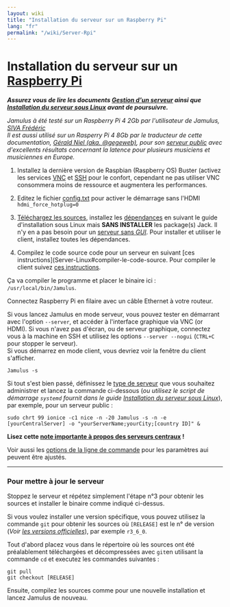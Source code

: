```yaml
---
layout: wiki
title: "Installation du serveur sur un Raspberry Pi"
lang: "fr"
permalink: "/wiki/Server-Rpi"
---
```


# Installation du serveur sur un [Raspberry Pi](https://www.raspberrypi.org/)

**_Assurez vous de lire les documents [Gestion d'un serveur](Running-a-Server) ainsi que [Installation du serveur sous Linux](Server-Linux) avant de poursuivre._**

_Jamulus à été testé sur un Raspberry Pi 4 2Gb par l'utilisateur de Jamulus, [SIVA Frédéric](https://sourceforge.net/u/fredsiva/profile/)  
Il est aussi utilisé sur un Rasperry Pi 4 8Gb par le traducteur de cette documentation, [Gérald Niel (aka. @gegeweb)](https://stoneartprod.xyz/@gegeweb), pour son [serveur public](http://jamulus.gegeweb.org) avec d'excellents résultats concernant la latence pour plusieurs musiciens et musiciennes en Europe._

1. Installez la dernière version de Raspbian (Raspberry OS) Buster (activez les services [VNC](https://www.raspberrypi.org/documentation/remote-access/vnc/) et [SSH](https://www.raspberrypi.org/documentation/remote-access/ssh/README.md) pour le confort, cependant ne pas utiliser VNC consommera moins de ressource et augmentera les performances.

1. Editez le fichier [config.txt](https://www.raspberrypi.org/documentation/configuration/config-txt/) pour activer le démarrage sans l'HDMI `hdmi_force_hotplug=0`

1. [Téléchargez les sources](Installation-for-Linux#obtenir-les-sources-de-jamulus), installez les [dépendances](Installation-for-Linux#installation-des-dépendances) en suivant le guide d'installation sous Linux mais **SANS INSTALLER** les package(s) Jack. Il n'y en a pas besoin pour un [serveur sans _GUI_](Server-Linux#serveur-sans-interface-graphique). Pour installer et utiliser le client, installez toutes les dépendances.

1. Compilez le code source code pour un serveur en suivant [ces instructions](Server-Linux#compiler-le-code-source. Pour compiler le client suivez [ces instructions](Installation-for-Linux#compiler-jamulus).

Ça va compiler le programme et placer le binaire ici : `/usr/local/bin/Jamulus`.

Connectez Raspberry Pi en filaire avec un câble Ethernet à votre routeur.

Si vous lancez Jamulus en mode serveur, vous pouvez tester en démarrant avec l'option `--server`, et accéder à l'interface graphique via VNC (or HDMI). Si vous n'avez pas d'écran, ou de serveur graphique, connectez vous à la machine en SSH et utilisez les options `--server --nogui` (`CTRL+C` pour stopper le serveur).  
Si vous démarrez en mode client, vous devriez voir la fenêtre du client s'afficher.

`Jamulus -s`

Si tout s'est bien passé, définissez le [type de serveur](Choosing-a-Server-Type) que vous souhaitez administrer et lancez la commande ci-dessous (_ou utilisez le script de démarrage `systemd` fournit dans le guide [Installation du serveur sous Linux](Server-Linux#création-du-script-de-démarrage)_), par exemple, pour un serveur public :

`sudo chrt 99 ionice -c1 nice -n -20 Jamulus -s -n -e [yourCentralServer] -o "yourServerName;yourCity;[country ID]" &`

**Lisez cette [note importante à propos des serveurs centraux](Central-Servers) !**

Voir aussi les [options de la ligne de commande](Command-Line-Options) pour les paramètres aui peuvent être ajustés.

***

### Pour mettre à jour le serveur

Stoppez le serveur et répétez simplement l'étape n°3 pour obtenir les sources et installer le binaire comme indiqué ci-dessus.

Si vous voulez installer une version spécifique, vous pouvez utilisez la commande `git` pour obtenir les sources où `[RELEASE]` est le n° de version (_Voir [les versions officielles](https://github.com/corrados/jamulus/releases)_), par exemple `r3_6_0`.

Tout d'abord placez vous dans le répertoire où les sources ont été préalablement téléchargées et décompressées avec `git`en utilisant la commande `cd` et executez les commandes suivantes :

~~~
git pull
git checkout [RELEASE]
~~~

Ensuite, compilez les sources comme pour une nouvelle installation et lancez Jamulus de nouveau.
